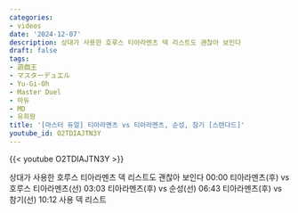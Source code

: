 ```yaml
---
categories:
- videos
date: '2024-12-07'
description: 상대가 사용한 호루스 티아라멘츠 덱 리스트도 괜찮아 보인다
draft: false
tags:
- 遊戯王
- マスターデュエル
- Yu-Gi-Oh
- Master Duel
- 마듀
- MD
- 유희왕
title: '[마스터 듀얼] 티아라멘츠 vs 티아라멘츠, 순성, 참기 [스탠다드]'
youtube_id: O2TDIAJTN3Y
---
```



{{< youtube O2TDIAJTN3Y >}}

상대가 사용한 호루스 티아라멘츠 덱 리스트도 괜찮아 보인다
00:00 티아라멘츠(후) vs 호루스 티아라멘츠(선)
03:03 티아라멘츠(후) vs 순성(선)
06:43 티아라멘츠(후) vs 참기(선)
10:12 사용 덱 리스트